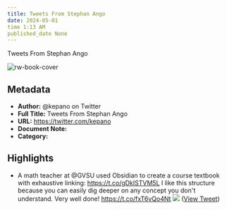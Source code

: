 ```yaml
---
title: Tweets From Stephan Ango
date: 2024-05-01
time 1:13 AM
published_date None
---
```

Tweets From Stephan Ango

![rw-book-cover](https://pbs.twimg.com/profile_images/1563635599906549761/wIum4L8I.jpg)

## Metadata
- **Author:** @kepano on Twitter
- **Full Title:** Tweets From Stephan Ango
- **URL:** https://twitter.com/kepano
- **Document Note:** 
- **Category:**

## Highlights
- A math teacher at @GVSU used Obsidian to create a course textbook with exhaustive linking:
  https://t.co/gDkISTVM5L
  I like this structure because you can easily dig deeper on any concept you don't understand. Very well done! https://t.co/fxT6vQo4Nt
  ![](https://pbs.twimg.com/media/F9eVSGDagAAXxan.jpg) ([View Tweet](https://twitter.com/kepano/status/1718008501589639321))
